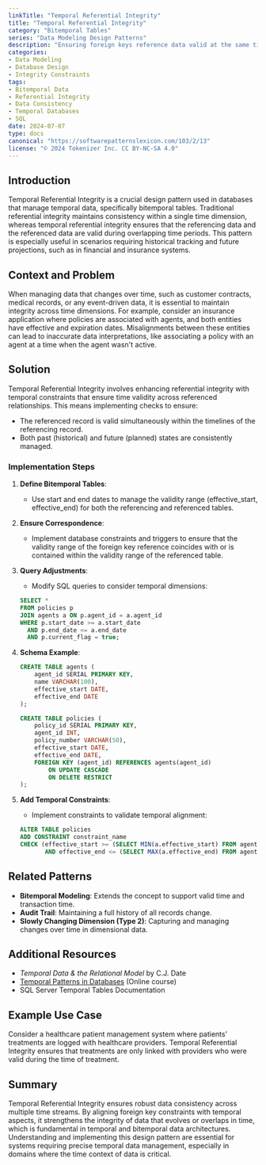 ```yaml
---
linkTitle: "Temporal Referential Integrity"
title: "Temporal Referential Integrity"
category: "Bitemporal Tables"
series: "Data Modeling Design Patterns"
description: "Ensuring foreign keys reference data valid at the same time, exemplified by an insurance policy referencing the agent who sold it during the policy's valid period."
categories:
- Data Modeling
- Database Design
- Integrity Constraints
tags:
- Bitemporal Data
- Referential Integrity
- Data Consistency
- Temporal Databases
- SQL
date: 2024-07-07
type: docs
canonical: "https://softwarepatternslexicon.com/103/2/13"
license: "© 2024 Tokenizer Inc. CC BY-NC-SA 4.0"
---
```


## Introduction

Temporal Referential Integrity is a crucial design pattern used in databases that manage temporal data, specifically bitemporal tables. Traditional referential integrity maintains consistency within a single time dimension, whereas temporal referential integrity ensures that the referencing data and the referenced data are valid during overlapping time periods. This pattern is especially useful in scenarios requiring historical tracking and future projections, such as in financial and insurance systems.

## Context and Problem

When managing data that changes over time, such as customer contracts, medical records, or any event-driven data, it is essential to maintain integrity across time dimensions. For example, consider an insurance application where policies are associated with agents, and both entities have effective and expiration dates. Misalignments between these entities can lead to inaccurate data interpretations, like associating a policy with an agent at a time when the agent wasn't active.

## Solution

Temporal Referential Integrity involves enhancing referential integrity with temporal constraints that ensure time validity across referenced relationships. This means implementing checks to ensure:

- The referenced record is valid simultaneously within the timelines of the referencing record.
- Both past (historical) and future (planned) states are consistently managed.

### Implementation Steps

1. **Define Bitemporal Tables**:
   - Use start and end dates to manage the validity range (effective_start, effective_end) for both the referencing and referenced tables.

2. **Ensure Correspondence**:
   - Implement database constraints and triggers to ensure that the validity range of the foreign key reference coincides with or is contained within the validity range of the referenced table.

3. **Query Adjustments**:
   - Modify SQL queries to consider temporal dimensions:
   ```sql
   SELECT *
   FROM policies p
   JOIN agents a ON p.agent_id = a.agent_id
   WHERE p.start_date >= a.start_date
     AND p.end_date <= a.end_date
     AND p.current_flag = true;
   ```

4. **Schema Example**:
   ```sql
   CREATE TABLE agents (
       agent_id SERIAL PRIMARY KEY,
       name VARCHAR(100),
       effective_start DATE,
       effective_end DATE
   );

   CREATE TABLE policies (
       policy_id SERIAL PRIMARY KEY,
       agent_id INT,
       policy_number VARCHAR(50),
       effective_start DATE,
       effective_end DATE,
       FOREIGN KEY (agent_id) REFERENCES agents(agent_id)
           ON UPDATE CASCADE
           ON DELETE RESTRICT
   );
   ```

5. **Add Temporal Constraints**:
   - Implement constraints to validate temporal alignment:
   ```sql
   ALTER TABLE policies
   ADD CONSTRAINT constraint_name
   CHECK (effective_start >= (SELECT MIN(a.effective_start) FROM agents a WHERE a.agent_id = agent_id)
          AND effective_end <= (SELECT MAX(a.effective_end) FROM agents a WHERE a.agent_id = agent_id));
   ```

## Related Patterns

- **Bitemporal Modeling**: Extends the concept to support valid time and transaction time.
- **Audit Trail**: Maintaining a full history of all records change.
- **Slowly Changing Dimension (Type 2)**: Capturing and managing changes over time in dimensional data.

## Additional Resources

- *Temporal Data & the Relational Model* by C.J. Date
- [Temporal Patterns in Databases](https://edbt.edu) (Online course)
- SQL Server Temporal Tables Documentation

## Example Use Case

Consider a healthcare patient management system where patients’ treatments are logged with healthcare providers. Temporal Referential Integrity ensures that treatments are only linked with providers who were valid during the time of treatment.

## Summary

Temporal Referential Integrity ensures robust data consistency across multiple time streams. By aligning foreign key constraints with temporal aspects, it strengthens the integrity of data that evolves or overlaps in time, which is fundamental in temporal and bitemporal data architectures. Understanding and implementing this design pattern are essential for systems requiring precise temporal data management, especially in domains where the time context of data is critical.
